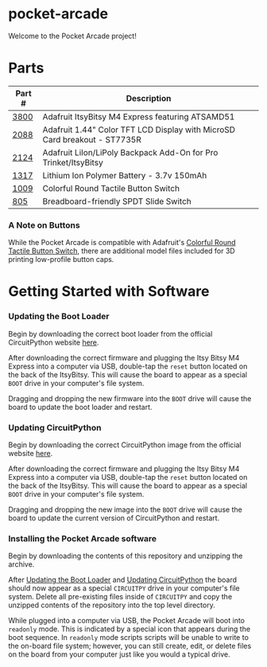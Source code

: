 # pocket-arcade
Welcome to the Pocket Arcade project!


# Parts
| Part # | Description |
|--------|-------------|
| [3800](https://www.adafruit.com/product/3800) | Adafruit ItsyBitsy M4 Express featuring ATSAMD51 |
| [2088](https://www.adafruit.com/product/2088) | Adafruit 1.44" Color TFT LCD Display with MicroSD Card breakout - ST7735R |
| [2124](https://www.adafruit.com/product/2124) | Adafruit LiIon/LiPoly Backpack Add-On for Pro Trinket/ItsyBitsy |
| [1317](https://www.adafruit.com/product/1317) | Lithium Ion Polymer Battery - 3.7v 150mAh |
| [1009](https://www.adafruit.com/product/1009) | Colorful Round Tactile Button Switch |
| [805 ](https://www.adafruit.com/product/805 ) | Breadboard-friendly SPDT Slide Switch |


### A Note on Buttons
While the Pocket Arcade is compatible with Adafruit's [Colorful Round Tactile Button Switch](https://www.adafruit.com/product/1009), there are additional model files included for 3D printing low-profile button caps.

# Getting Started with Software

### Updating the Boot Loader
Begin by downloading the correct boot loader from the official CircuitPython website [here]([https://](https://circuitpython.org/board/itsybitsy_m4_express/)).

After downloading the correct firmware and plugging the Itsy Bitsy M4 Express into a computer via USB, double-tap the `reset` button located on the back of the ItsyBitsy. This will cause the board to appear as a special `BOOT` drive in your computer's file system.

Dragging and dropping the new firmware into the `BOOT` drive will cause the board to update the boot loader and restart.

### Updating CircuitPython
Begin by downloading the correct CircuitPython image from the official website [here]([https://](https://circuitpython.org/board/itsybitsy_m4_express/)).

After downloading the correct firmware and plugging the Itsy Bitsy M4 Express into a computer via USB, double-tap the `reset` button located on the back of the ItsyBitsy. This will cause the board to appear as a special `BOOT` drive in your computer's file system.

Dragging and dropping the new image into the `BOOT` drive will cause the board to update the current version of CircuitPython and restart.

### Installing the Pocket Arcade software
Begin by downloading the contents of this repository and unzipping the archive.

After [Updating the Boot Loader](#updating-the-boot-loader) and [Updating CircuitPython](#updating-circuitpython) the board should now appear as a special `CIRCUITPY` drive in your computer's file system. Delete all pre-existing files inside of `CIRCUITPY` and copy the unzipped contents of the repository into the top level directory.

While plugged into a computer via USB, the Pocket Arcade will boot into `readonly` mode. This is indicated by a special icon that appears during the boot sequence. In `readonly` mode scripts scripts will be unable to write to the on-board file system; however, you can still create, edit, or delete files on the board from your computer just like you would a typical drive.